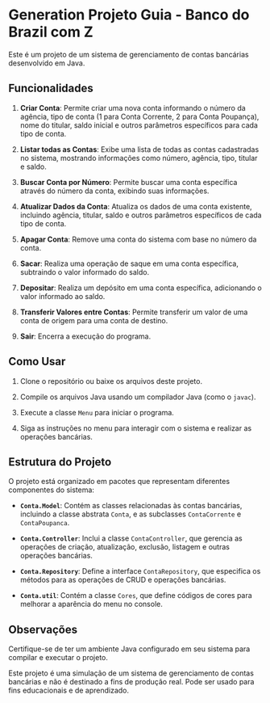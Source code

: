 # Generation Projeto Guia - Banco do Brazil com Z

Este é um projeto de um sistema de gerenciamento de contas bancárias desenvolvido em Java.

## Funcionalidades

1. **Criar Conta**: Permite criar uma nova conta informando o número da agência, tipo de conta (1 para Conta Corrente, 2 para Conta Poupança), nome do titular, saldo inicial e outros parâmetros específicos para cada tipo de conta.

2. **Listar todas as Contas**: Exibe uma lista de todas as contas cadastradas no sistema, mostrando informações como número, agência, tipo, titular e saldo.

3. **Buscar Conta por Número**: Permite buscar uma conta específica através do número da conta, exibindo suas informações.

4. **Atualizar Dados da Conta**: Atualiza os dados de uma conta existente, incluindo agência, titular, saldo e outros parâmetros específicos de cada tipo de conta.

5. **Apagar Conta**: Remove uma conta do sistema com base no número da conta.

6. **Sacar**: Realiza uma operação de saque em uma conta específica, subtraindo o valor informado do saldo.

7. **Depositar**: Realiza um depósito em uma conta específica, adicionando o valor informado ao saldo.

8. **Transferir Valores entre Contas**: Permite transferir um valor de uma conta de origem para uma conta de destino.

9. **Sair**: Encerra a execução do programa.

## Como Usar

1. Clone o repositório ou baixe os arquivos deste projeto.

2. Compile os arquivos Java usando um compilador Java (como o `javac`).

3. Execute a classe `Menu` para iniciar o programa.

4. Siga as instruções no menu para interagir com o sistema e realizar as operações bancárias.

## Estrutura do Projeto

O projeto está organizado em pacotes que representam diferentes componentes do sistema:

- **`Conta.Model`**: Contém as classes relacionadas às contas bancárias, incluindo a classe abstrata `Conta`, e as subclasses `ContaCorrente` e `ContaPoupanca`.

- **`Conta.Controller`**: Inclui a classe `ContaController`, que gerencia as operações de criação, atualização, exclusão, listagem e outras operações bancárias.

- **`Conta.Repository`**: Define a interface `ContaRepository`, que especifica os métodos para as operações de CRUD e operações bancárias.

- **`Conta.util`**: Contém a classe `Cores`, que define códigos de cores para melhorar a aparência do menu no console.

## Observações

Certifique-se de ter um ambiente Java configurado em seu sistema para compilar e executar o projeto.

Este projeto é uma simulação de um sistema de gerenciamento de contas bancárias e não é destinado a fins de produção real. Pode ser usado para fins educacionais e de aprendizado.
